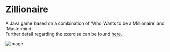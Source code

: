# Zillionaire

A Java game based on a combination of 'Who Wants to be a Millionaire' and 'Mastermind'.  
Further detail regarding the exercise can be found <a href="Assignment spec.pdf" target="_blank">here</a>.

<img src="https://i.imgur.com/AZR9z80.png" alt="image">
